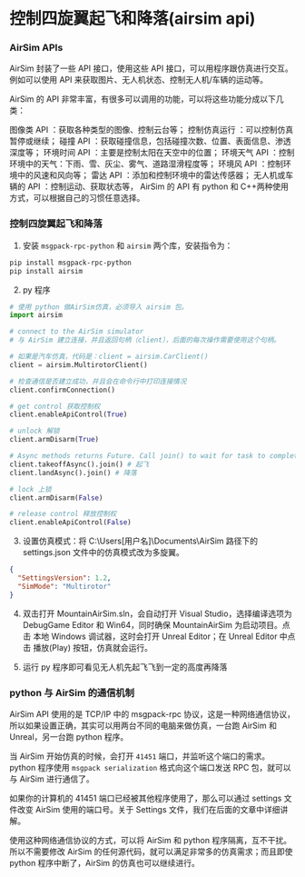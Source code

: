 # 控制四旋翼起飞和降落(airsim api)

### AirSim APIs

AirSim 封装了一些 API 接口，使用这些 API 接口，可以用程序跟仿真进行交互。例如可以使用 API 来获取图片、无人机状态、控制无人机/车辆的运动等。

AirSim 的 API 非常丰富，有很多可以调用的功能，可以将这些功能分成以下几类：

图像类 API ：获取各种类型的图像、控制云台等；
控制仿真运行 ：可以控制仿真暂停或继续；
碰撞 API ：获取碰撞信息，包括碰撞次数、位置、表面信息、渗透深度等；
环境时间 API ：主要是控制太阳在天空中的位置；
环境天气 API ：控制环境中的天气：下雨、雪、灰尘、雾气、道路湿滑程度等；
环境风 API ：控制环境中的风速和风向等；
雷达 API ：添加和控制环境中的雷达传感器；
无人机或车辆的 API ：控制运动、获取状态等，
AirSim 的 API 有 python 和 C++两种使用方式，可以根据自己的习惯任意选择。

### 控制四旋翼起飞和降落

1. 安装 `msgpack-rpc-python` 和 `airsim` 两个库，安装指令为：

```sh
pip install msgpack-rpc-python
pip install airsim
```

2. py 程序

```py
# 使用 python 做AirSim仿真，必须导入 airsim 包。
import airsim

# connect to the AirSim simulator
# 与 AirSim 建立连接，并且返回句柄（client），后面的每次操作需要使用这个句柄。

# 如果是汽车仿真，代码是：client = airsim.CarClient()
client = airsim.MultirotorClient()

# 检查通信是否建立成功，并且会在命令行中打印连接情况
client.confirmConnection()

# get control 获取控制权
client.enableApiControl(True)

# unlock 解锁
client.armDisarm(True)

# Async methods returns Future. Call join() to wait for task to complete.
client.takeoffAsync().join() # 起飞
client.landAsync().join() # 降落

# lock 上锁
client.armDisarm(False)

# release control 释放控制权
client.enableApiControl(False)
```

3. 设置仿真模式：将 C:\Users\[用户名]\Documents\AirSim 路径下的 settings.json 文件中的仿真模式改为多旋翼。

```json
{
  "SettingsVersion": 1.2,
  "SimMode": "Multirotor"
}
```

4. 双击打开 MountainAirSim.sln，会自动打开 Visual Studio，选择编译选项为 DebugGame Editor 和 Win64，同时确保 MountainAirSim 为启动项目。点击 本地 Windows 调试器，这时会打开 Unreal Editor；在 Unreal Editor 中点击 播放(Play) 按钮，仿真就会运行。

5. 运行 py 程序即可看见无人机先起飞飞到一定的高度再降落

### python 与 AirSim 的通信机制

AirSim API 使用的是 TCP/IP 中的 msgpack-rpc 协议，这是一种网络通信协议，所以如果设置正确，其实可以用两台不同的电脑来做仿真，一台跑 AirSim 和 Unreal，另一台跑 python 程序。

当 AirSim 开始仿真的时候，会打开 `41451` 端口，并监听这个端口的需求。python 程序使用 `msgpack serialization` 格式向这个端口发送 RPC 包，就可以与 AirSim 进行通信了。

如果你的计算机的 41451 端口已经被其他程序使用了，那么可以通过 settings 文件改变 AirSim 使用的端口号。关于 Settings 文件，我们在后面的文章中详细讲解。

使用这种网络通信协议的方式，可以将 AirSim 和 python 程序隔离，互不干扰。所以不需要修改 AirSim 的任何源代码，就可以满足非常多的仿真需求；而且即使 python 程序中断了，AirSim 的仿真也可以继续进行。
